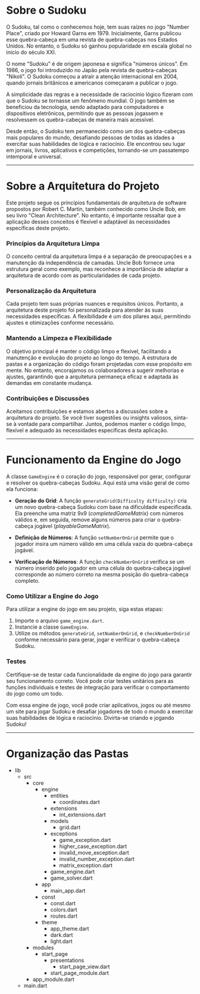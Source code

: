 # Sobre o Sudoku
O Sudoku, tal como o conhecemos hoje, tem suas raízes no jogo "Number Place", criado por Howard Garns em 1979. Inicialmente, Garns publicou esse quebra-cabeça em uma revista de quebra-cabeças nos Estados Unidos. No entanto, o Sudoku só ganhou popularidade em escala global no início do século XXI.

O nome "Sudoku" é de origem japonesa e significa "números únicos". Em 1986, o jogo foi introduzido no Japão pela revista de quebra-cabeças "Nikoli". O Sudoku começou a atrair a atenção internacional em 2004, quando jornais britânicos e americanos começaram a publicar o jogo.

A simplicidade das regras e a necessidade de raciocínio lógico fizeram com que o Sudoku se tornasse um fenômeno mundial. O jogo também se beneficiou da tecnologia, sendo adaptado para computadores e dispositivos eletrônicos, permitindo que as pessoas jogassem e resolvessem os quebra-cabeças de maneira mais acessível.

Desde então, o Sudoku tem permanecido como um dos quebra-cabeças mais populares do mundo, desafiando pessoas de todas as idades a exercitar suas habilidades de lógica e raciocínio. Ele encontrou seu lugar em jornais, livros, aplicativos e competições, tornando-se um passatempo intemporal e universal.

-----------------------------------------------------------------------------------------------------------------

# Sobre a Arquitetura do Projeto

Este projeto segue os princípios fundamentais de arquitetura de software propostos por Robert C. Martin, também conhecido como Uncle Bob, em seu livro "Clean Architecture". No entanto, é importante ressaltar que a aplicação desses conceitos é flexível e adaptável às necessidades específicas deste projeto.

### Princípios da Arquitetura Limpa


O conceito central da arquitetura limpa é a separação de preocupações e a manutenção da independência de camadas. Uncle Bob fornece uma estrutura geral como exemplo, mas reconhece a importância de adaptar a arquitetura de acordo com as particularidades de cada projeto.

### Personalização da Arquitetura

Cada projeto tem suas próprias nuances e requisitos únicos. Portanto, a arquitetura deste projeto foi personalizada para atender às suas necessidades específicas. A flexibilidade é um dos pilares aqui, permitindo ajustes e otimizações conforme necessário.

### Mantendo a Limpeza e Flexibilidade

O objetivo principal é manter o código limpo e flexível, facilitando a manutenção e evolução do projeto ao longo do tempo. A estrutura de pastas e a organização do código foram projetadas com esse propósito em mente. No entanto, encorajamos os colaboradores a sugerir melhorias e ajustes, garantindo que a arquitetura permaneça eficaz e adaptada às demandas em constante mudança.

### Contribuições e Discussões

Aceitamos contribuições e estamos abertos a discussões sobre a arquitetura do projeto. Se você tiver sugestões ou insights valiosos, sinta-se à vontade para compartilhar. Juntos, podemos manter o código limpo, flexível e adequado às necessidades específicas desta aplicação.

-----------------------------------------------------------------------------------------------------------------

# Funcionamento da Engine do Jogo

A classe `GameEngine` é o coração do jogo, responsável por gerar, configurar e resolver os quebra-cabeças Sudoku. Aqui está uma visão geral de como ela funciona:

- **Geração do Grid**: A função `generateGrid(Difficulty difficulty)` cria um novo quebra-cabeça Sudoku com base na dificuldade especificada. Ela preenche uma matriz 9x9 (_completedGameMatrix_) com números válidos e, em seguida, remove alguns números para criar o quebra-cabeça jogável (_playableGameMatrix_).

- **Definição de Números**: A função `setNumberOnGrid` permite que o jogador insira um número válido em uma célula vazia do quebra-cabeça jogável.

- **Verificação de Números**: A função `checkNumberOnGrid` verifica se um número inserido pelo jogador em uma célula do quebra-cabeça jogável corresponde ao número correto na mesma posição do quebra-cabeça completo.

### Como Utilizar a Engine do Jogo

Para utilizar a engine do jogo em seu projeto, siga estas etapas:

1. Importe o arquivo `game_engine.dart`.
2. Instancie a classe `GameEngine`.
3. Utilize os métodos `generateGrid`, `setNumberOnGrid`, e `checkNumberOnGrid` conforme necessário para gerar, jogar e verificar o quebra-cabeça Sudoku.

### Testes

Certifique-se de testar cada funcionalidade da engine do jogo para garantir seu funcionamento correto. Você pode criar testes unitários para as funções individuais e testes de integração para verificar o comportamento do jogo como um todo.

Com essa engine de jogo, você pode criar aplicativos, jogos ou até mesmo um site para jogar Sudoku e desafiar jogadores de todo o mundo a exercitar suas habilidades de lógica e raciocínio. Divirta-se criando e jogando Sudoku!

-----------------------------------------------------------------------------------------------------------------

# Organização das Pastas

- lib
    - src
        - core
            - engine
                - entities
                    - coordinates.dart
                - extensions
                    - int_extensions.dart
                - models
                    - grid.dart
                - exceptions
                    - game_exception.dart
                    - higher_case_exception.dart
                    - invalid_move_exception.dart
                    - invalid_number_exception.dart
                    - matrix_exception.dart
                - game_engine.dart
                - game_solver.dart
            - app
                - main_app.dart
            - const
                - const.dart
                - colors.dart
                - routes.dart
            - theme
                - app_theme.dart
                - dark.dart
                - light.dart
        - modules
            - start_page
                - presentations
                    - start_page_view.dart
                - start_page_module.dart
        - app_module.dart
    - main.dart
